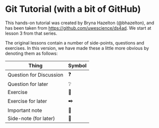 # Git Tutorial (with a bit of GitHub)

This hands-on tutorial was created by Bryna Hazelton (@bhazelton), and has been 
taken from https://github.com/uwescience/ds4ad. We start at lesson 3 from that series.

The original lessons contain a number of side-points, questions and exercises. In
this version, we have made these a little more obvious by denoting them as follows:

| Thing | Symbol |
| ------|--------|
| Question for Discussion | :question: |
| Question for later | :grey_question: |
| Exercise | :memo: |
| Exercise for later | :black_nib: |
| Important note | :crossed_flags: |
| Side-note (for later) | :ghost: |